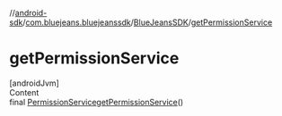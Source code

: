 //[android-sdk](../../../index.md)/[com.bluejeans.bluejeanssdk](../index.md)/[BlueJeansSDK](index.md)/[getPermissionService](get-permission-service.md)



# getPermissionService  
[androidJvm]  
Content  
final [PermissionService](../../com.bluejeans.bluejeanssdk.permission/-permission-service/index.md)[getPermissionService](get-permission-service.md)()  
  



